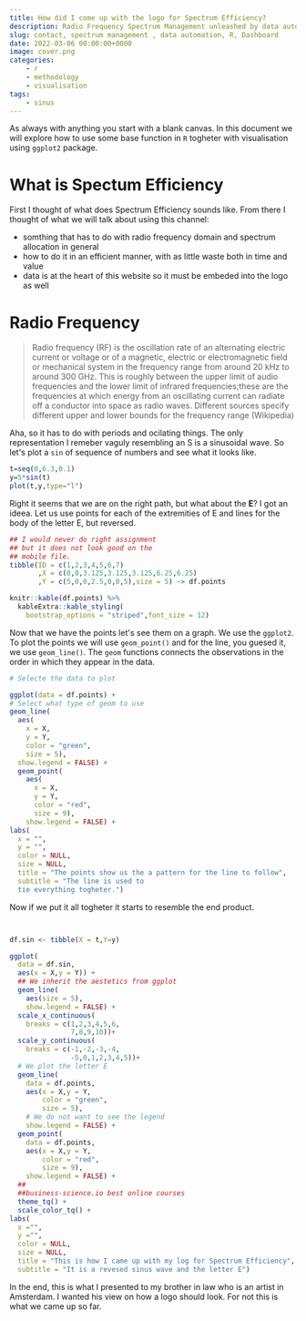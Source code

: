 ```yaml
---
title: How did I come up with the logo for Spectrum Efficiency?
description: Radio Frequency Spectrum Management unleashed by data automation.
slug: contact, spectrum management , data automation, R, Dashboard
date: 2022-03-06 00:00:00+0000
image: cover.png
categories:
    - r
    - methodology
    - visualisation
tags:
    - sinus
---
```


As always with anything you start with a blank canvas. In this document we will explore how to use some base function in `R` togheter with visualisation using `ggplot2` package.

# What is Spectum Efficiency

First I thought of what does Spectrum Efficiency sounds like. From there I thought of what we will talk about using this channel:

- somthing that has to do with radio frequency domain and spectrum allocation in general
- how to do it in an efficient manner, with as little waste both in time and value
- data is at the heart of this website so it must be embeded into the logo as well
# Radio Frequency
>Radio frequency (RF) is the oscillation rate of an alternating electric current or voltage or of a magnetic, electric or electromagnetic field or mechanical system in the frequency range from around 20 kHz to around 300 GHz. This is roughly between the upper limit of audio frequencies and the lower limit of infrared frequencies;these are the frequencies at which energy from an oscillating current can radiate off a conductor into space as radio waves. Different sources specify different upper and lower bounds for the frequency range (Wikipedia)

Aha, so it has to do with periods and ocilating things. The only representation I remeber vaguly resembling an S is a sinusoidal wave. So let's plot a `sin` of sequence of numbers and see what it looks like.

```r sinus
t=seq(0,6.3,0.1)
y=5*sin(t)
plot(t,y,type="l")
```

Right it seems that we are on the right path, but what about the __E__? I got an ideea. Let us use points for each of the extremities of E and lines for the body of the letter E, but reversed.

```r
## I would never do right assignment 
## but it does not look good on the 
## mobile file.
tibble(ID = c(1,2,3,4,5,6,7)
       ,X = c(0,0,3.125,3.125,3.125,6.25,6.25)
       ,Y = c(5,0,0,2.5,0,0,5),size = 5) -> df.points

knitr::kable(df.points) %>% 
  kableExtra::kable_styling(
    bootstrap_options = "striped",font_size = 12)
```

Now that we have the points let's see them on a graph. We use the `ggplot2`. To plot the points we will use `geom_point()` and for the line, you guesed it, we use `geom_line()`. The `geom` functions connects the observations in the order in which they appear in the data.

```r
# Selecte the data to plot

ggplot(data = df.points) +
# Select what type of geom to use
geom_line(
  aes(
    x = X,
    y = Y,
    color = "green",
    size = 5),
  show.legend = FALSE) +
  geom_point(
    aes(
      x = X,
      y = Y,
      color = "red",
      size = 9),
    show.legend = FALSE) +
labs(
  x = "",
  y = "",
  color = NULL,
  size = NULL,
  title = "The points show us the a pattern for the line to follow",
  subtitle = "The line is used to
  tie everything togheter.")
```

Now if we put it all togheter it starts to resemble the end product.

```r sinus with points


df.sin <- tibble(X = t,Y=y)

ggplot(
  data = df.sin,
  aes(x = X,y = Y)) +
  ## We inherit the aestetics from ggplot
  geom_line(
    aes(size = 5),
    show.legend = FALSE) +
  scale_x_continuous(
    breaks = c(1,2,3,4,5,6,
               7,8,9,10))+
  scale_y_continuous(
    breaks = c(-1,-2,-3,-4,
               -5,0,1,2,3,4,5))+
  # We plot the letter E
  geom_line(
    data = df.points,
    aes(x = X,y = Y,
        color = "green",
        size = 5),
    # We do not want to see the legend
    show.legend = FALSE) +
  geom_point(
    data = df.points,
    aes(x = X,y = Y,
        color = "red",
        size = 9),
    show.legend = FALSE) +
  ##
  ##business-science.io best online courses
  theme_tq() +
  scale_color_tq() +
labs(
  x ="",
  y ="",
  color = NULL,
  size = NULL,
  title = "This is how I came up with my log for Spectrum Efficiency",
  subtitle = "It is a revesed sinus wave and the letter E") 


```

In the end, this is what I presented to my brother in law who is an artist in Amsterdam. I wanted his view on how a logo should look. For not this is what we came up so far.